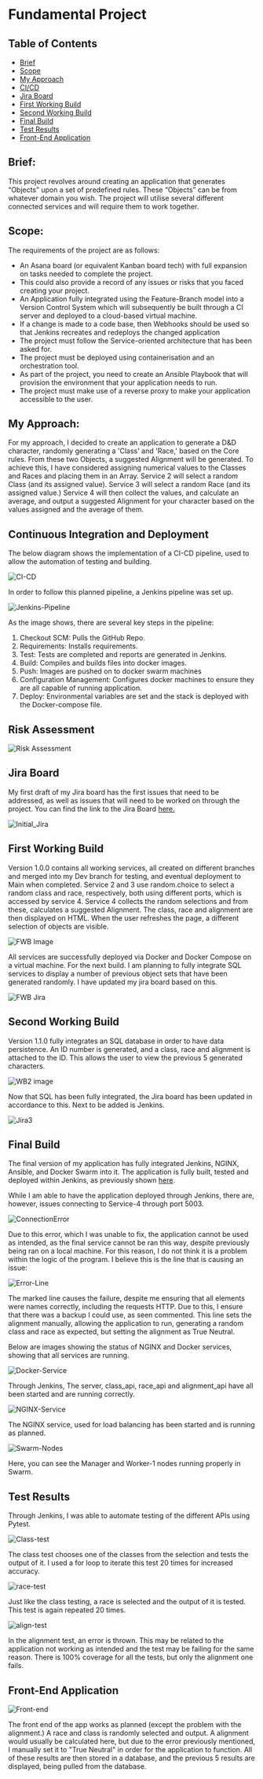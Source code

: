 # Fundamental Project

## Table of Contents

 - [Brief](https://github.com/TSamson-QA/Practical_Project#brief)
 - [Scope](https://github.com/TSamson-QA/Practical_Project#scope)
 - [My Approach](https://github.com/TSamson-QA/Practical_Project#my-approach)
 - [CI/CD](https://github.com/TSamson-QA/Practical_Project#continuous-integration-and-deployment)
 - [Jira Board](https://github.com/TSamson-QA/Practical_Project#jira-board)
 - [First Working Build](https://github.com/TSamson-QA/Practical_Project/blob/main/README.md#first-working-build)
 - [Second Working Build](https://github.com/TSamson-QA/Practical_Project/blob/main/README.md#second-working-build)
 - [Final Build](https://github.com/TSamson-QA/Practical_Project/blob/main/README.md#final-build)
 - [Test Results](https://github.com/TSamson-QA/Practical_Project/blob/main/README.md#test-results)
 - [Front-End Application](https://github.com/TSamson-QA/Practical_Project/blob/main/README.md#front-end-application)



## Brief: 
This project revolves around creating an application that generates “Objects” upon a set of predefined rules.
These “Objects” can be from whatever domain you wish. The project will utilise several different connected services and will require them to work together. 


## Scope:
The requirements of the project are as follows:

- An Asana board (or equivalent Kanban board tech) with full expansion on tasks needed to complete the project.
- This could also provide a record of any issues or risks that you faced creating your project.
- An Application fully integrated using the Feature-Branch model into a Version Control System which will subsequently be built through a CI server and deployed to a cloud-based virtual machine.
- If a change is made to a code base, then Webhooks should be used so that Jenkins recreates and redeploys the changed application
- The project must follow the Service-oriented architecture that has been asked for.
- The project must be deployed using containerisation and an orchestration tool.
- As part of the project, you need to create an Ansible Playbook that will provision the environment that your application needs to run.
- The project must make use of a reverse proxy to make your application accessible to the user.

## My Approach:
For my approach, I decided to create an application to generate a D&D character, randomly generating a 'Class' and 'Race,' based on the Core rules. 
From these two Objects, a suggested Alignment will be generated. To achieve this, I have considered assigning numerical values to the Classes and Races and placing them in an Array.
Service 2 will select a random Class (and its assigned value). Service 3 will select a random Race (and its assigned value.)
Service 4 will then collect the values, and calculate an average, and output a suggested Alignment for your character based on the values assigned and the average of them.

## Continuous Integration and Deployment

The below diagram shows the implementation of a CI-CD pipeline, used to allow the automation of testing and building.

![CI-CD](https://github.com/TSamson-QA/Practical_Project/blob/main/images/CI-CD.png)

In order to follow this planned pipeline, a Jenkins pipeline was set up.

![Jenkins-Pipeline](https://github.com/TSamson-QA/Practical_Project/blob/main/images/Pipeline-Jenkins.PNG)

As the image shows, there are several key steps in the pipeline:
 1. Checkout SCM: Pulls the GitHub Repo.
 2. Requirements: Installs requirements.
 3. Test: Tests are completed and reports are generated in Jenkins.
 4. Build: Compiles and builds files into docker images.
 5. Push: Images are pushed on to docker swarm machines
 6. Configuration Management: Configures docker machines to ensure they are all capable of running application.
 7. Deploy: Environmental variables are set and the stack is deployed with the Docker-compose file.

## Risk Assessment

![Risk Assessment](https://github.com/TSamson-QA/Practical_Project/blob/main/images/risk-assessment.PNG)

## Jira Board
My first draft of my Jira board has the first issues that need to be addressed, as well as issues that will need to be worked on through the project.
You can find the link to the Jira Board [here.](https://ajcacademyproject.atlassian.net/jira/software/projects/PP/boards/7)

![Initial_Jira](https://github.com/TSamson-QA/Practical_Project/blob/main/images/jira-1.PNG)

## First Working Build
Version 1.0.0 contains all working services, all created on different branches and merged into my Dev branch for testing, and eventual deployment to Main when completed.
Service 2 and 3 use random.choice to select a random class and race, respectively, both using different ports, which is accessed by service 4. Service 4 collects the
random selections and from these, calculates a suggested Alignment. The class, race and alignment are then displayed on HTML. When the user refreshes the page,
a different selection of objects are visible.

![FWB Image](https://github.com/TSamson-QA/Practical_Project/blob/main/images/FWB_image.PNG)

All services are successfully deployed via Docker and Docker Compose on a virtual machine.
For the next build. I am planning to fully integrate SQL services to display a number of previous object sets that have been generated randomly. I have updated my jira board
based on this.

![FWB Jira](https://github.com/TSamson-QA/Practical_Project/blob/main/images/jira-2.PNG)

## Second Working Build
Version 1.1.0 fully integrates an SQL database in order to have data persistence. An ID number is generated, and a class, race and alignment is attached to the ID. This allows the user to view the previous 5 generated characters.

![WB2 image](https://github.com/TSamson-QA/Practical_Project/blob/main/images/WB2_image.PNG)

Now that SQL has been fully integrated, the Jira board has been updated in accordance to this. Next to be added is Jenkins.

![Jira3](https://github.com/TSamson-QA/Practical_Project/blob/main/images/jira-3.PNG)

## Final Build
The final version of my application has fully integrated Jenkins, NGINX, Ansible, and Docker Swarm into it. The application is fully built, tested and deployed within Jenkins, as previously shown [here](https://github.com/TSamson-QA/Practical_Project#continuous-integration-and-deployment).

While I am able to have the application deployed through Jenkins, there are, however, issues connecting to Service-4 through port 5003.

![ConnectionError](https://github.com/TSamson-QA/Practical_Project/blob/main/images/error.PNG)

Due to this error, which I was unable to fix, the application cannot be used as intended, as the final service cannot be ran this way, despite previously being ran on a local machine. For this reason, I do not think it is a problem within the logic of the program. I believe this is the line that is causing an issue:

![Error-Line](https://github.com/TSamson-QA/Practical_Project/blob/main/images/error-line.PNG)

The marked line causes the failure, despite me ensuring that all elements were names correctly, including the requests HTTP. Due to this, I ensure that there was a backup I could use, as seen commented. This line sets the alignment manually, allowing the application to run, generating a random class and race as expected, but setting the alignment as True Neutral.

Below are images showing the status of NGINX and Docker services, showing that all services are running.

![Docker-Service](https://github.com/TSamson-QA/Practical_Project/blob/main/images/docker-service.png)

Through Jenkins, The server, class_api, race_api and alignment_api have all been started and are running correctly.

![NGINX-Service](https://github.com/TSamson-QA/Practical_Project/blob/main/images/nginx-service.PNG)

The NGINX service, used for load balancing has been started and is running as planned.

![Swarm-Nodes](https://github.com/TSamson-QA/Practical_Project/blob/main/images/swarm-nodes.PNG)

Here, you can see the Manager and Worker-1 nodes running properly in Swarm.

## Test Results

Through Jenkins, I was able to automate testing of the different APIs using Pytest.

![Class-test](https://github.com/TSamson-QA/Practical_Project/blob/main/images/class-test.PNG)

The class test chooses one of the classes from the selection and tests the output of it. I used a for loop to iterate this test 20 times for increased accuracy.

![race-test](https://github.com/TSamson-QA/Practical_Project/blob/main/images/race_test.PNG)

Just like the class testing, a race is selected and the output of it is tested. This test is again repeated 20 times.

![align-test](https://github.com/TSamson-QA/Practical_Project/blob/main/images/align-test.PNG)

In the alignment test, an error is thrown. This may be related to the application not working as intended and the test may be failing for the same reason. There is 100% coverage for all the tests, but only the alignment one fails.

## Front-End Application

![Front-end](https://github.com/TSamson-QA/Practical_Project/blob/main/images/final_app.PNG)

The front end of the app works as planned (except the problem with the alignment.) A race and class is randomly selected and output. A alignment would usually be calculated here, but due to the error previously mentioned, I manually set it to "True Neutral" in order for the application to function. All of these results are then stored in a database, and the previous 5 results are displayed, being pulled from the database.


